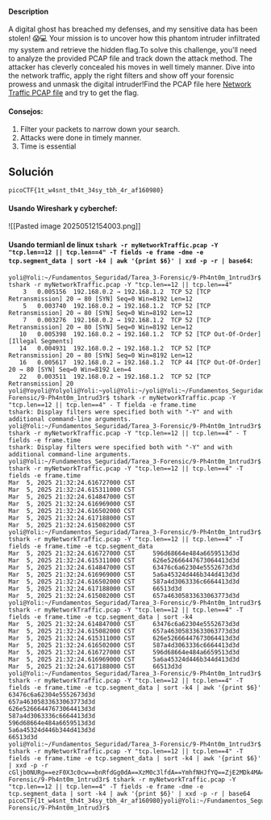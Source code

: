 #### Description

A digital ghost has breached my defenses, and my sensitive data has been stolen! 😱💻 Your mission is to uncover how this phantom intruder infiltrated my system and retrieve the hidden flag.To solve this challenge, you'll need to analyze the provided PCAP file and track down the attack method. The attacker has cleverly concealed his moves in well timely manner. Dive into the network traffic, apply the right filters and show off your forensic prowess and unmask the digital intruder!Find the PCAP file here [Network Traffic PCAP file](https://challenge-files.picoctf.net/c_verbal_sleep/bdda31c79c31975a5fe5402777bc87794655172e5d5bb2b569f1970df8efda34/myNetworkTraffic.pcap) and try to get the flag.

#### Consejos:
1.  Filter your packets to narrow down your search.
2. Attacks were done in timely manner.
3. Time is essential
   
## Solución 

```
picoCTF{1t_w4snt_th4t_34sy_tbh_4r_af160980}
```

#### Usando Wireshark  y cyberchef:
![[Pasted image 20250512154003.png]]

#### Usando termianl de linux `tshark -r myNetworkTraffic.pcap -Y "tcp.len==12 || tcp.len==4" -T fields -e frame -dme -e tcp.segment_data | sort -k4 | awk '{print $6}' | xxd -p -r | base64`:

```
yoli@Yoli:~/Fundamentos_Seguridad/Tarea_3-Forensic/9-Ph4nt0m_1ntrud3r$ tshark -r myNetworkTraffic.pcap -Y "tcp.len==12 || tcp.len==4"
    3   0.005156  192.168.0.2 → 192.168.1.2  TCP 52 [TCP Retransmission] 20 → 80 [SYN] Seq=0 Win=8192 Len=12
    5   0.003740  192.168.0.2 → 192.168.1.2  TCP 52 [TCP Retransmission] 20 → 80 [SYN] Seq=0 Win=8192 Len=12
    7   0.003276  192.168.0.2 → 192.168.1.2  TCP 52 [TCP Retransmission] 20 → 80 [SYN] Seq=0 Win=8192 Len=12
   10   0.005398  192.168.0.2 → 192.168.1.2  TCP 52 [TCP Out-Of-Order] [Illegal Segments]
   14   0.004931  192.168.0.2 → 192.168.1.2  TCP 52 [TCP Retransmission] 20 → 80 [SYN] Seq=0 Win=8192 Len=12
   16   0.005617  192.168.0.2 → 192.168.1.2  TCP 44 [TCP Out-Of-Order] 20 → 80 [SYN] Seq=0 Win=8192 Len=4
   22   0.003511  192.168.0.2 → 192.168.1.2  TCP 52 [TCP Retransmission] 20 yoli@Yoyoli@Yolyoli@Yoli:~yoli@Yoli:~/yoli@Yoli:~/Fundamentos_Seguridad/Tarea_3-Forensic/9-Ph4nt0m_1ntrud3r$ tshark -r myNetworkTraffic.pcap -Y "tcp.len==12 || tcp.len==4" - T fielda -e frame.time
tshark: Display filters were specified both with "-Y" and with additional command-line arguments.
yoli@Yoli:~/Fundamentos_Seguridad/Tarea_3-Forensic/9-Ph4nt0m_1ntrud3r$ tshark -r myNetworkTraffic.pcap -Y "tcp.len==12 || tcp.len==4" - T fields -e frame.time
tshark: Display filters were specified both with "-Y" and with additional command-line arguments.
yoli@Yoli:~/Fundamentos_Seguridad/Tarea_3-Forensic/9-Ph4nt0m_1ntrud3r$ tshark -r myNetworkTraffic.pcap -Y "tcp.len==12 || tcp.len==4" -T fields -e frame.time
Mar  5, 2025 21:32:24.616727000 CST
Mar  5, 2025 21:32:24.615311000 CST
Mar  5, 2025 21:32:24.614847000 CST
Mar  5, 2025 21:32:24.616969000 CST
Mar  5, 2025 21:32:24.616502000 CST
Mar  5, 2025 21:32:24.617188000 CST
Mar  5, 2025 21:32:24.615082000 CST
yoli@Yoli:~/Fundamentos_Seguridad/Tarea_3-Forensic/9-Ph4nt0m_1ntrud3r$ tshark -r myNetworkTraffic.pcap -Y "tcp.len==12 || tcp.len==4" -T fields -e frame.time -e tcp.segment_data
Mar  5, 2025 21:32:24.616727000 CST     596d68664e484a6659513d3d
Mar  5, 2025 21:32:24.615311000 CST     626e52666447673064413d3d
Mar  5, 2025 21:32:24.614847000 CST     63476c6a62304e5552673d3d
Mar  5, 2025 21:32:24.616969000 CST     5a6a45324d446b344d413d3d
Mar  5, 2025 21:32:24.616502000 CST     587a4d3063336c6664413d3d
Mar  5, 2025 21:32:24.617188000 CST     66513d3d
Mar  5, 2025 21:32:24.615082000 CST     657a46305833633063773d3d
yoli@Yoli:~/Fundamentos_Seguridad/Tarea_3-Forensic/9-Ph4nt0m_1ntrud3r$ tshark -r myNetworkTraffic.pcap -Y "tcp.len==12 || tcp.len==4" -T fields -e frame.time -e tcp.segment_data | sort -k4
Mar  5, 2025 21:32:24.614847000 CST     63476c6a62304e5552673d3d
Mar  5, 2025 21:32:24.615082000 CST     657a46305833633063773d3d
Mar  5, 2025 21:32:24.615311000 CST     626e52666447673064413d3d
Mar  5, 2025 21:32:24.616502000 CST     587a4d3063336c6664413d3d
Mar  5, 2025 21:32:24.616727000 CST     596d68664e484a6659513d3d
Mar  5, 2025 21:32:24.616969000 CST     5a6a45324d446b344d413d3d
Mar  5, 2025 21:32:24.617188000 CST     66513d3d
yoli@Yoli:~/Fundamentos_Seguridad/Tarea_3-Forensic/9-Ph4nt0m_1ntrud3r$ tshark -r myNetworkTraffic.pcap -Y "tcp.len==12 || tcp.len==4" -T fields -e frame.time -e tcp.segment_data | sort -k4 | awk '{print $6}'
63476c6a62304e5552673d3d
657a46305833633063773d3d
626e52666447673064413d3d
587a4d3063336c6664413d3d
596d68664e484a6659513d3d
5a6a45324d446b344d413d3d
66513d3d
yoli@Yoli:~/Fundamentos_Seguridad/Tarea_3-Forensic/9-Ph4nt0m_1ntrud3r$ tshark -r myNetworkTraffic.pcap -Y "tcp.len==12 || tcp.len==4" -T fields -e frame.time -e tcp.segment_data | sort -k4 | awk '{print $6}' | xxd -p -r
cGljb0NURg==ezF0X3c0cw==bnRfdGg0dA==XzM0c3lfdA==YmhfNHJfYQ==ZjE2MDk4MA==fQ==yoli@Yoli:~/Fundamentos_Seguridad/Tarea_3-Forensic/9-Ph4nt0m_1ntrud3r$ tshark -r myNetworkTraffic.pcap -Y "tcp.len==12 || tcp.len==4" -T fields -e frame -dme -e tcp.segment_data | sort -k4 | awk '{print $6}' | xxd -p -r | base64
picoCTF{1t_w4snt_th4t_34sy_tbh_4r_af160980}yoli@Yoli:~/Fundamentos_Seguridad/Tarea_3-Forensic/9-Ph4nt0m_1ntrud3r$ 
```

